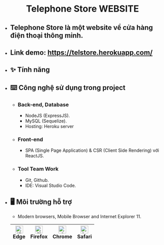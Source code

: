 <h1 align="center"><b>Telephone Store WEBSITE</b></h1>

- ## Telephone Store là một website về cửa hàng điện thoại thông minh.
- ## Link demo: https://telstore.herokuapp.com/

- ## ✨ **Tính năng**

- ## ⌨️ **Công nghệ sử dụng trong project**

  - ### **Back-end, Database**
    - NodeJS (ExpressJS).
    - MySQL (Sequelize).
    - Hosting: Heroku server
  - ### **Front-end**
    - SPA (Single Page Application) & CSR (Client Side Rendering) với ReactJS.
  - ### **Tool Team Work**
    - Git, Github.
    - IDE: Visual Studio Code.
    
- ## 🖥 **Môi trường hỗ trợ**

  - Modern browsers, Mobile Browser and Internet Explorer 11.

  | [<img src="https://raw.githubusercontent.com/alrra/browser-logos/master/src/edge/edge_48x48.png" alt="IE / Edge" width="24px" height="24px" />](http://godban.github.io/browsers-support-badges/)<br> Edge | [<img src="https://raw.githubusercontent.com/alrra/browser-logos/master/src/firefox/firefox_48x48.png" alt="Firefox" width="24px" height="24px" />](http://godban.github.io/browsers-support-badges/)<br>Firefox | [<img src="https://raw.githubusercontent.com/alrra/browser-logos/master/src/chrome/chrome_48x48.png" alt="Chrome" width="24px" height="24px" />](http://godban.github.io/browsers-support-badges/)<br>Chrome | [<img src="https://raw.githubusercontent.com/alrra/browser-logos/master/src/safari/safari_48x48.png" alt="Safari" width="24px" height="24px" />](http://godban.github.io/browsers-support-badges/)<br>Safari |
  | ---------------------------------------------------------------------------------------------------------------------------------------------------------------------------------------------------------- | ---------------------------------------------------------------------------------------------------------------------------------------------------------------------------------------------------------------- | ------------------------------------------------------------------------------------------------------------------------------------------------------------------------------------------------------------ | ------------------------------------------------------------------------------------------------------------------------------------------------------------------------------------------------------------ |
